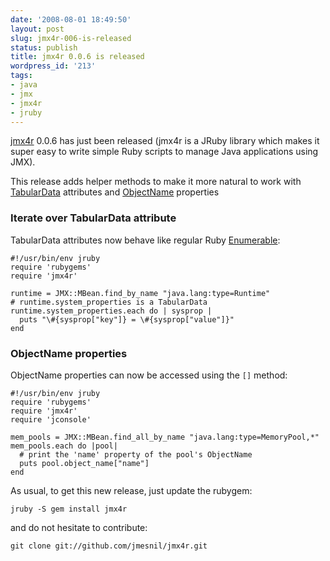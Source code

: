 ```yaml
---
date: '2008-08-01 18:49:50'
layout: post
slug: jmx4r-006-is-released
status: publish
title: jmx4r 0.0.6 is released
wordpress_id: '213'
tags:
- java
- jmx
- jmx4r
- jruby
---
```


[jmx4r][jmx4r] 0.0.6 has just been released (jmx4r is a JRuby library which makes it super easy to write simple Ruby scripts to manage Java applications using JMX).

This release adds helper methods to make it more natural to work with [TabularData][tabulardata] attributes and [ObjectName][objectname] properties

### Iterate over TabularData attribute ###

TabularData attributes now behave like regular Ruby [Enumerable][enumerable]:

    #!/usr/bin/env jruby
    require 'rubygems'
    require 'jmx4r'
     
    runtime = JMX::MBean.find_by_name "java.lang:type=Runtime"
    # runtime.system_properties is a TabularData
    runtime.system_properties.each do | sysprop | 
      puts "\#{sysprop["key"]} = \#{sysprop["value"]}"
    end
    




### ObjectName properties ###

ObjectName properties can now be accessed using the `[]` method:

    #!/usr/bin/env jruby
    require 'rubygems'
    require 'jmx4r'
    require 'jconsole'
     
    mem_pools = JMX::MBean.find_all_by_name "java.lang:type=MemoryPool,*"
    mem_pools.each do |pool|
      # print the 'name' property of the pool's ObjectName
      puts pool.object_name["name"]
    end


As usual, to get this new release, just update the rubygem:

    jruby -S gem install jmx4r

and do not hesitate to contribute:

    git clone git://github.com/jmesnil/jmx4r.git

[jmx4r]: http://code.google.com/p/jmx4r/
[tabulardata]: http://java.sun.com/j2se/1.5.0/docs/api/javax/management/openmbean/TabularData.html
[objectname]: http://java.sun.com/j2se/1.5.0/docs/api/javax/management/ObjectName.html
[enumerable]: http://www.ruby-doc.org/core/classes/Enumerable.html
